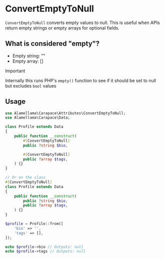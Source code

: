 <AttributeBadges scope="both" stage="hydration" />

# ConvertEmptyToNull

`ConvertEmptyToNull` converts empty values to null. This is useful when APIs return empty strings or empty arrays for optional fields.

## What is considered "empty"?

- Empty string: ""
- Empty array: []

> [!IMPORTANT]
> Internally this runs PHP's `empty()` function to see if it should be set to null but excludes `bool` values

## Usage

```php
use Alamellama\Carapace\Attributes\ConvertEmptyToNull;
use Alamellama\Carapace\Data;

class Profile extends Data
{
    public function __construct(
        #[ConvertEmptyToNull]
        public ?string $bio,

        #[ConvertEmptyToNull]
        public ?array $tags,
    ) {}
}

// Or on the class
#[ConvertEmptyToNull]
class Profile extends Data
{
    public function __construct(
        public ?string $bio,
        public ?array $tags,
    ) {}
}

```


```php
$profile = Profile::from([
    'bio' => '',
    'tags' => [],
]);

echo $profile->bio // Outputs: null
echo $profile->tags // Outputs: null
```

